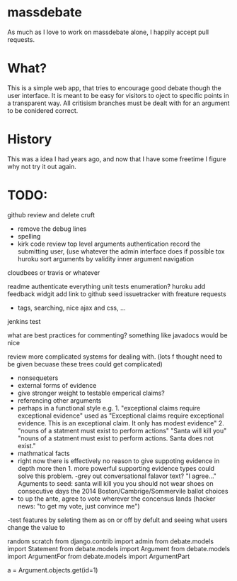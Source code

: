 massdebate
==========

As much as I love to work on massdebate alone, I happily accept pull requests.

What?
=======
This is a simple web app, that tries to encourage good debate though the user interface.  It is meant to be easy for visitors to oject to specific points in a transparent way. All critisism branches must be dealt with for an argument to be conidered correct.

History
=======
This was a idea I had years ago, and now that I have some freetime I figure why not try it out again.


TODO:
=====
github
review and delete cruft
 - remove the debug lines
 - spelling
 - kirk code review
top level arguments
authentication
record the submitting user, (use whatever the admin interface does if possible
tox
huroku
sort arguments by validity
inner argument navigation

cloudbees or travis or whatever

readme
authenticate everything
unit tests
enumeration?
huroku
add feedback widgit
add link to github
seed issuetracker with freature requests
 - tags, searching, nice ajax and css, ...
 
jenkins test

what are best practices for commenting? something like javadocs would be nice

review more complicated systems for dealing with.  (lots f thought need to be given becuase these trees could get complicated)
 - nonsequeters
 - external forms of evidence
  - give stronger weight to testable emperical claims?
 - referencing other arguments
  - perhaps in a functional style 
    e.g. 1. "exceptional claims require exceptional evidence"
         used as "Exceptional claims require exceptional evidence.  This is an exceptional claim.  It only has modest evidence"
    2. "nouns of a statment must exist to perform actions"
     "Santa will kill you"
     "nouns of a statment must exist to perform actions. Santa does not exist."
 - mathmatical facts
 - right now there is effectively no reason to give suppoting evidence in depth more then 1.  more powerful supporting evidence types could solve this problem.
 -grey out conversational falavor text? "I agree..."
Aguments to seed:
santa will kill you
you should not wear shoes on consecutive days
the 2014 Boston/Cambrige/Sommervile ballot choices
 - to up the ante, agree to vote wherever the concensus lands (hacker news: "to get my vote, just convince me")

 -test features by seleting them as on or off by defult and seeing what users change the value to
 
random scratch
from django.contrib import admin
from debate.models import Statement
from debate.models import Argument
from debate.models import ArgumentFor
from debate.models import ArgumentPart

a = Argument.objects.get(id=1)
